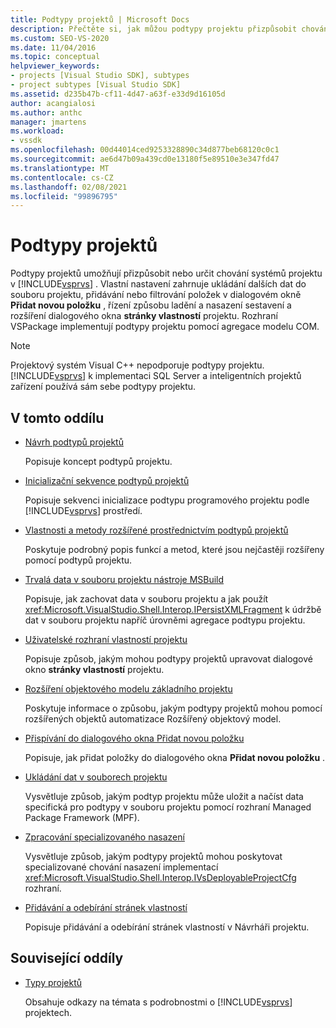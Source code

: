 ```yaml
---
title: Podtypy projektů | Microsoft Docs
description: Přečtěte si, jak můžou podtypy projektu přizpůsobit chování projektových systémů sady Visual Studio. Rozhraní VSPackage implementují podtypy projektu pomocí agregace modelu COM.
ms.custom: SEO-VS-2020
ms.date: 11/04/2016
ms.topic: conceptual
helpviewer_keywords:
- projects [Visual Studio SDK], subtypes
- project subtypes [Visual Studio SDK]
ms.assetid: d235b47b-cf11-4d47-a63f-e33d9d16105d
author: acangialosi
ms.author: anthc
manager: jmartens
ms.workload:
- vssdk
ms.openlocfilehash: 00d44014ced9253328890c34d877beb68120c0c1
ms.sourcegitcommit: ae6d47b09a439cd0e13180f5e89510e3e347fd47
ms.translationtype: MT
ms.contentlocale: cs-CZ
ms.lasthandoff: 02/08/2021
ms.locfileid: "99896795"
---
```

# <a name="project-subtypes"></a>Podtypy projektů
Podtypy projektů umožňují přizpůsobit nebo určit chování systémů projektu v [!INCLUDE[vsprvs](../../code-quality/includes/vsprvs_md.md)] . Vlastní nastavení zahrnuje ukládání dalších dat do souboru projektu, přidávání nebo filtrování položek v dialogovém okně **Přidat novou položku** , řízení způsobu ladění a nasazení sestavení a rozšíření dialogového okna **stránky vlastností** projektu. Rozhraní VSPackage implementují podtypy projektu pomocí agregace modelu COM.

> [!NOTE]
> Projektový systém Visual C++ nepodporuje podtypy projektu. [!INCLUDE[vsprvs](../../code-quality/includes/vsprvs_md.md)] k implementaci SQL Server a inteligentních projektů zařízení používá sám sebe podtypy projektu.

## <a name="in-this-section"></a>V tomto oddílu

- [Návrh podtypů projektů](../../extensibility/internals/project-subtypes-design.md)

  Popisuje koncept podtypů projektu.

- [Inicializační sekvence podtypů projektů](../../extensibility/internals/initialization-sequence-of-project-subtypes.md)

  Popisuje sekvenci inicializace podtypu programového projektu podle [!INCLUDE[vsprvs](../../code-quality/includes/vsprvs_md.md)] prostředí.

- [Vlastnosti a metody rozšířené prostřednictvím podtypů projektů](../../extensibility/internals/properties-and-methods-extended-by-project-subtypes.md)

  Poskytuje podrobný popis funkcí a metod, které jsou nejčastěji rozšířeny pomocí podtypů projektu.

- [Trvalá data v souboru projektu nástroje MSBuild](../../extensibility/internals/persisting-data-in-the-msbuild-project-file.md)

  Popisuje, jak zachovat data v souboru projektu a jak použít <xref:Microsoft.VisualStudio.Shell.Interop.IPersistXMLFragment> k údržbě dat v souboru projektu napříč úrovněmi agregace podtypu projektu.

- [Uživatelské rozhraní vlastností projektu](../../extensibility/internals/project-property-user-interface.md)

  Popisuje způsob, jakým mohou podtypy projektů upravovat dialogové okno **stránky vlastností** projektu.

- [Rozšíření objektového modelu základního projektu](../../extensibility/internals/extending-the-object-model-of-the-base-project.md)

  Poskytuje informace o způsobu, jakým podtypy projektů mohou pomocí rozšířených objektů automatizace Rozšířený objektový model.

- [Přispívání do dialogového okna Přidat novou položku](../../extensibility/internals/contributing-to-the-add-new-item-dialog-box.md)

  Popisuje, jak přidat položky do dialogového okna **Přidat novou položku** .

- [Ukládání dat v souborech projektu](../../extensibility/saving-data-in-project-files.md)

  Vysvětluje způsob, jakým podtyp projektu může uložit a načíst data specifická pro podtypy v souboru projektu pomocí rozhraní Managed Package Framework (MPF).

- [Zpracování specializovaného nasazení](../../extensibility/internals/handling-specialized-deployment.md)

  Vysvětluje způsob, jakým podtypy projektů mohou poskytovat specializované chování nasazení implementací <xref:Microsoft.VisualStudio.Shell.Interop.IVsDeployableProjectCfg> rozhraní.

- [Přidávání a odebírání stránek vlastností](../../extensibility/adding-and-removing-property-pages.md)

  Popisuje přidávání a odebírání stránek vlastností v Návrháři projektu.

## <a name="related-sections"></a>Související oddíly

- [Typy projektů](../../extensibility/internals/project-types.md)

  Obsahuje odkazy na témata s podrobnostmi o [!INCLUDE[vsprvs](../../code-quality/includes/vsprvs_md.md)] projektech.
